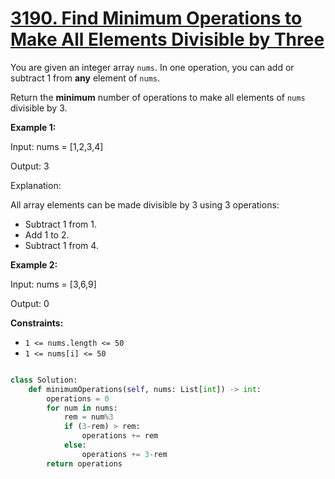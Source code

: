 # [3190. Find Minimum Operations to Make All Elements Divisible by Three](https://leetcode.com/problems/find-minimum-operations-to-make-all-elements-divisible-by-three/description/)

You are given an integer array `nums`. In one operation, you can add or subtract 1 from **any** element of `nums`.

Return the **minimum** number of operations to make all elements of `nums` divisible by 3.

**Example 1:**

<div class="example-block">
Input: nums = [1,2,3,4]

Output: 3

Explanation:

All array elements can be made divisible by 3 using 3 operations:

- Subtract 1 from 1.
- Add 1 to 2.
- Subtract 1 from 4.

**Example 2:**

<div class="example-block">
Input: nums = [3,6,9]

Output: 0

**Constraints:**

- `1 <= nums.length <= 50`
- `1 <= nums[i] <= 50`

```python

class Solution:
    def minimumOperations(self, nums: List[int]) -> int:
        operations = 0
        for num in nums:
            rem = num%3
            if (3-rem) > rem:
                operations += rem
            else:
                operations += 3-rem
        return operations

```
